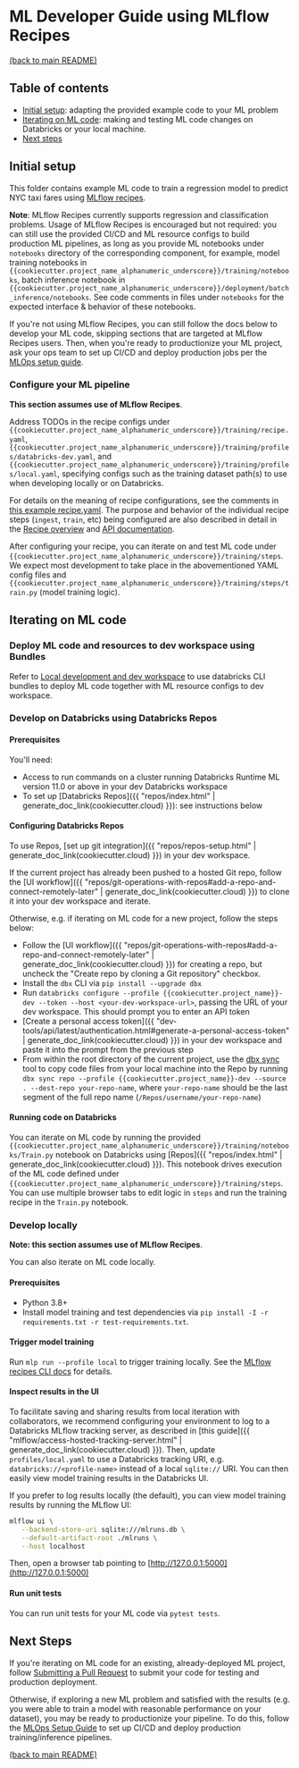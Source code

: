 # ML Developer Guide using MLflow Recipes

[(back to main README)](../../README.md)

## Table of contents
* [Initial setup](#initial-setup): adapting the provided example code to your ML problem
* [Iterating on ML code](#iterating-on-ml-code): making and testing ML code changes on Databricks or your local machine.
* [Next steps](#next-steps)

## Initial setup
This folder contains example ML code to train a regression model to predict NYC taxi fares using
[MLflow recipes](https://mlflow.org/docs/latest/recipes.html).

**Note**: MLflow Recipes currently supports regression and classification problems. Usage of MLflow Recipes is encouraged but not required: you can still use the provided
CI/CD and ML resource configs to build production ML pipelines, as long as you provide ML notebooks  under `notebooks` 
directory of the corresponding component, for example, model training notebooks in `{{cookiecutter.project_name_alphanumeric_underscore}}/training/notebooks`, 
batch inference notebook in `{{cookiecutter.project_name_alphanumeric_underscore}}/deployment/batch_inference/notebooks`.
See code comments in files under `notebooks` for the expected interface & behavior of these notebooks.

If you're not using MLflow Recipes, you can still follow the docs below to develop your ML code, skipping sections
that are targeted at MLflow Recipes users. Then, when you're ready
to productionize your ML project, ask your ops team to set up CI/CD and deploy
production jobs per the [MLOps setup guide](../../docs/mlops-setup.md).

### Configure your ML pipeline
**This section assumes use of MLflow Recipes**.

Address TODOs in the recipe configs under `{{cookiecutter.project_name_alphanumeric_underscore}}/training/recipe.yaml`, `{{cookiecutter.project_name_alphanumeric_underscore}}/training/profiles/databricks-dev.yaml`,
and `{{cookiecutter.project_name_alphanumeric_underscore}}/training/profiles/local.yaml`, specifying configs such as the training dataset path(s) to use when developing
locally or on Databricks.

For details on the meaning of recipe configurations, see the comments in [this example recipe.yaml](https://github.com/mlflow/recipes-regression-template/blob/main/recipe.yaml).
The purpose and behavior of the individual recipe steps (`ingest`, `train`, etc) being configured are also
described in detail in
the [Recipe overview](https://mlflow.org/docs/latest/recipes.html)
and [API documentation](https://mlflow.org/docs/latest/python_api/mlflow.recipes.html).

After configuring your recipe, you can iterate on and test ML code under ``{{cookiecutter.project_name_alphanumeric_underscore}}/training/steps``.
We expect most development to take place in the abovementioned YAML config files and
`{{cookiecutter.project_name_alphanumeric_underscore}}/training/steps/train.py` (model training logic).

## Iterating on ML code

### Deploy ML code and resources to dev workspace using Bundles

Refer to [Local development and dev workspace](../../{{cookiecutter.project_name_alphanumeric_underscore}}/databricks-resources/README.md#local-development-and-dev-workspace) 
to use databricks CLI bundles to deploy ML code together with ML resource configs to dev workspace. 

### Develop on Databricks using Databricks Repos

#### Prerequisites
You'll need:
* Access to run commands on a cluster running Databricks Runtime ML version 11.0 or above in your dev Databricks workspace
* To set up [Databricks Repos]({{ "repos/index.html" | generate_doc_link(cookiecutter.cloud) }}): see instructions below

#### Configuring Databricks Repos
To use Repos, [set up git integration]({{ "repos/repos-setup.html" | generate_doc_link(cookiecutter.cloud) }}) in your dev workspace.

If the current project has already been pushed to a hosted Git repo, follow the
[UI workflow]({{ "repos/git-operations-with-repos#add-a-repo-and-connect-remotely-later" | generate_doc_link(cookiecutter.cloud) }})
to clone it into your dev workspace and iterate.

Otherwise, e.g. if iterating on ML code for a new project, follow the steps below:
* Follow the [UI workflow]({{ "repos/git-operations-with-repos#add-a-repo-and-connect-remotely-later" | generate_doc_link(cookiecutter.cloud) }})
  for creating a repo, but uncheck the "Create repo by cloning a Git repository" checkbox.
* Install the `dbx` CLI via `pip install --upgrade dbx`
* Run `databricks configure --profile {{cookiecutter.project_name}}-dev --token --host <your-dev-workspace-url>`, passing the URL of your dev workspace.
  This should prompt you to enter an API token
* [Create a personal access token]({{ "dev-tools/api/latest/authentication.html#generate-a-personal-access-token" | generate_doc_link(cookiecutter.cloud) }})
  in your dev workspace and paste it into the prompt from the previous step
* From within the root directory of the current project, use the [dbx sync](https://dbx.readthedocs.io/en/latest/guides/python/devloop/mixed/#using-dbx-sync-repo-for-local-to-repo-synchronization) tool to copy code files from your local machine into the Repo by running
  `dbx sync repo --profile {{cookiecutter.project_name}}-dev --source . --dest-repo your-repo-name`, where `your-repo-name` should be the last segment of the full repo name (`/Repos/username/your-repo-name`)

#### Running code on Databricks
You can iterate on ML code by running the provided `{{cookiecutter.project_name_alphanumeric_underscore}}/training/notebooks/Train.py` notebook on Databricks using
[Repos]({{ "repos/index.html" | generate_doc_link(cookiecutter.cloud) }}). This notebook drives execution of
the ML code defined under ``{{cookiecutter.project_name_alphanumeric_underscore}}/training/steps``. You can use multiple browser tabs to edit
logic in `steps` and run the training recipe in the `Train.py` notebook.


### Develop locally
**Note: this section assumes use of MLflow Recipes**.

You can also iterate on ML code locally.

#### Prerequisites
* Python 3.8+
* Install model training and test dependencies via `pip install -I -r requirements.txt -r test-requirements.txt`.

#### Trigger model training
Run `mlp run --profile local` to trigger training locally. See the
[MLflow recipes CLI docs](https://mlflow.org/docs/latest/recipes.html#key-concepts) for details.

#### Inspect results in the UI
To facilitate saving and sharing results from local iteration with collaborators, we recommend configuring your
environment to log to a Databricks MLflow tracking server, as described in [this guide]({{ "mlflow/access-hosted-tracking-server.html" | generate_doc_link(cookiecutter.cloud) }}).
Then, update `profiles/local.yaml` to use a Databricks tracking URI,
e.g. `databricks://<profile-name>` instead of a local `sqlite://` URI. You can then easily view model training results in the Databricks UI.

If you prefer to log results locally (the default), you can view model training results by running the MLflow UI:

```sh
mlflow ui \
   --backend-store-uri sqlite:///mlruns.db \
   --default-artifact-root ./mlruns \
   --host localhost
```

Then, open a browser tab pointing to [http://127.0.0.1:5000](http://127.0.0.1:5000)

#### Run unit tests
You can run unit tests for your ML code via `pytest tests`.

## Next Steps
If you're iterating on ML code for an existing, already-deployed ML project, follow [Submitting a Pull Request](../../docs/ml-pull-request.md)
to submit your code for testing and production deployment.

Otherwise, if exploring a new ML problem and satisfied with the results (e.g. you were able to train
a model with reasonable performance on your dataset), you may be ready to productionize your pipeline.
To do this, follow the [MLOps Setup Guide](../../docs/mlops-setup.md) to set up CI/CD and deploy
production training/inference pipelines.

[(back to main README)](../../README.md)

